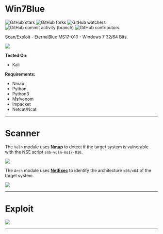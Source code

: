 # Win7Blue

![GitHub stars](https://img.shields.io/github/stars/d4t4s3c/Win7Blue?logoColor=yellow) ![GitHub forks](https://img.shields.io/github/forks/d4t4s3c/Win7Blue?logoColor=purple) ![GitHub watchers](https://img.shields.io/github/watchers/d4t4s3c/Win7Blue?logoColor=green)</br>
![GitHub commit activity (branch)](https://img.shields.io/github/commit-activity/m/d4t4s3c/Win7Blue) ![GitHub contributors](https://img.shields.io/github/contributors/d4t4s3c/Win7Blue)  

Scan/Exploit - EternalBlue MS17-010 - Windows 7 32/64 Bits.

![](/screenshots/screenshot.png)

**Tested On:**
  * Kali

**Requirements:**

  * Nmap
  * Python
  * Python3
  * Msfvenom
  * Impacket
  * Netcat/Ncat

---

# Scanner

The `Vuln` module uses **[Nmap](https://nmap.org)** to detect if the target system is vulnerable with the NSE script `smb-vuln-ms17-010`.

![](/screenshots/vuln.png)

The `Arch` module uses **[NetExec](https://www.netexec.wiki)** to identify the architecture `x86/x64` of the target system.

![](/screenshots/arch.png)

---

# Exploit

![](/screenshots/exploit.png)

---
